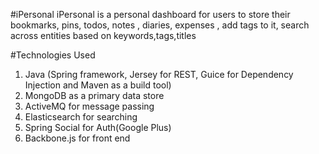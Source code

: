 #iPersonal
iPersonal is a personal dashboard for users to store their bookmarks, pins, todos, notes , diaries, expenses , add tags to it, search across entities based on keywords,tags,titles

#Technologies Used

1. Java (Spring framework, Jersey for REST, Guice for Dependency Injection and Maven as a build tool)
2. MongoDB as a primary data store
3. ActiveMQ for message passing
4. Elasticsearch for searching
5. Spring Social for Auth(Google Plus)
6. Backbone.js for front end
